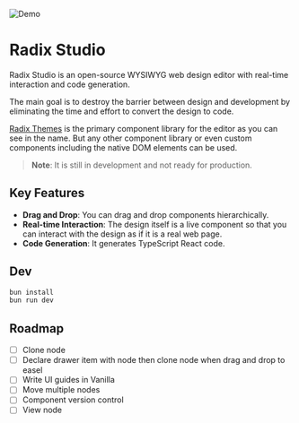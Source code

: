 ![Demo](images/demo.gif)

# Radix Studio

Radix Studio is an open-source WYSIWYG web design editor with real-time interaction and code generation.

The main goal is to destroy the barrier between design and development by eliminating the time and effort to convert the design to code.

[Radix Themes](https://www.radix-ui.com/) is the primary component library for the editor as you can see in the name. But any other component library or even custom components including the native DOM elements can be used.

> **Note**: It is still in development and not ready for production.

## Key Features

- **Drag and Drop**: You can drag and drop components hierarchically.
- **Real-time Interaction**: The design itself is a live component so that you can interact with the design as if it is a real web page.
- **Code Generation**: It generates TypeScript React code.

## Dev

```sh
bun install
bun run dev
```

## Roadmap

- [ ] Clone node
- [ ] Declare drawer item with node then clone node when drag and drop to easel
- [ ] Write UI guides in Vanilla
- [ ] Move multiple nodes
- [ ] Component version control
- [ ] View node
